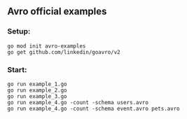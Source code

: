 ## Avro official examples

### Setup:

```
go mod init avro-examples
go get github.com/linkedin/goavro/v2
```

### Start:

```
go run example_1.go
go run example_2.go
go run example_3.go
go run example_4.go -count -schema users.avro
go run example_4.go -count -schema event.avro pets.avro
```